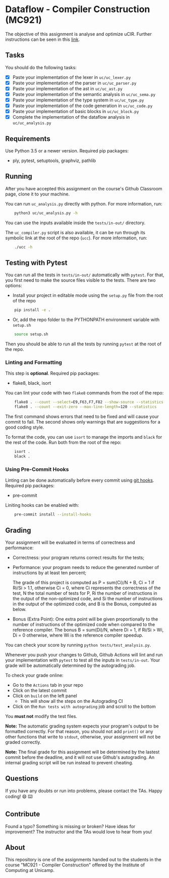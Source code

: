 # Dataflow - Compiler Construction (MC921)

The objective of this assignment is analyse and optimize uCIR.
Further instructions can be seen in this
[link](https://github.com/MC921-1s21/notebooks-1s21/blob/master/P6-Dataflow.ipynb).

## Tasks

You should do the following tasks:

- [X] Paste your implementation of the lexer in `uc/uc_lexer.py`
- [X] Paste your implementation of the parser in `uc/uc_parser.py`
- [X] Paste your implementation of the ast in `uc/uc_ast.py`
- [X] Paste your implementation of the semantic analysis in `uc/uc_sema.py`
- [X] Paste your implementation of the type system in `uc/uc_type.py`
- [X] Paste your implementation of the code generation in `uc/uc_code.py`
- [X] Paste your implementation of basic blocks in `uc/uc_block.py`
- [X] Complete the implementation of the dataflow analysis in `uc/uc_analysis.py`

## Requirements

Use Python 3.5 or a newer version.
Required pip packages:
- ply, pytest, setuptools, graphviz, pathlib

## Running

After you have accepted this assignment on the course's Github Classroom page,
clone it to your machine.

You can run `uc_analysis.py` directly with python. For more information, run:
```sh
    python3 uc/uc_analysis.py -h
```
You can use the inputs available inside
the `tests/in-out/` directory.

The `uc_compiler.py` script is also available, it can be run through its
symbolic link at the root of the repo (`ucc`). For more information, run:
```sh
    ./ucc -h
```

## Testing with Pytest

You can run all the tests in `tests/in-out/` automatically with `pytest`. For
that, you first need to make the source files visible to the tests. There are
two options:
- Install your project in editable mode using the `setup.py` file from the root
  of the repo
```sh
    pip install -e .
```
- Or, add the repo folder to the PYTHONPATH environment variable with `setup.sh`
```sh
    source setup.sh
```

Then you should be able to run all the tests by running `pytest` at the root
of the repo.

### Linting and Formatting

This step is **optional**. Required pip packages:
- flake8, black, isort

You can lint your code with two `flake8` commands from the root of the repo:
```sh
    flake8 . --count --select=E9,F63,F7,F82 --show-source --statistics
    flake8 . --count --exit-zero --max-line-length=120 --statistics
```

The first command shows errors that need to be fixed and will cause your
commit to fail. The second shows only warnings that are suggestions for
a good coding style.

To format the code, you can use `isort` to manage the imports and `black`
for the rest of the code. Run both from the root of the repo:
```sh
    isort .
    black .
```

### Using Pre-Commit Hooks

Linting can be done automatically before every commit using
[git hooks](https://git-scm.com/book/en/v2/Customizing-Git-Git-Hooks).
Required pip packages:
- pre-commit

Liniting hooks can be enabled with:
```sh
    pre-commit install --install-hooks
```

## Grading

Your assignment will be evaluated in terms of correctness and performance:

- Correctness: your program returns correct results for the tests;
- Performance: your program needs to reduce the generated number of instructions by at least ten percent;

  The grade of this project is computed as P = sum(Ci)/N + B,
  Ci = 1 if Ri/Si > 1.1, otherwise Ci = 0,
  where Ci represents the correctness of the test, N the total number of tests for P,
  Ri the number of instructions in the output of the non-optimized code,
  and Si the number of instructions in the output of the optimized code,
  and B is the Bonus, computed as below.

- Bonus (Extra Point): One extra point will be given proportionally to the
  number of instructions of the optimized code when compared to the reference compiler.
  The bonus B = sum(Di)/N, where Di = 1, if Ri/Si > Wi, Di = 0 otherwise,
  where Wi is the reference compiler speedup.

You can check your score by running `python tests/test_analysis.py`.

Whenever you push your changes to Github, Github Actions will lint and run your
implementation with `pytest` to test all the inputs in `tests/in-out`.
Your grade will be automatically determined by the autograding job.

To check your grade online:
- Go to the `Actions` tab in your repo
- Click on the latest commit
- Click on `build` on the left panel
    - This will show all the steps on the Autograding CI
- Click on the `Run tests with autograding` job and scroll to the bottom

You **must not** modify the test files.

**Note:** The automatic grading system expects your program's output to be
formatted correctly. For that reason, you should not add `print()` or any other
functions that write to `stdout`, otherwise, your assignment will not be graded
correctly.

**Note:** The final grade for this assignment will be determined by the lastest
commit before the deadline, and it will not use Github's autograding.
An internal grading script will be run instead to prevent cheating.

## Questions

If you have any doubts or run into problems, please contact the TAs.
Happy coding! :smile: :keyboard:

## Contribute

Found a typo? Something is missing or broken? Have ideas for improvement? The
instructor and the TAs would love to hear from you!

## About

This repository is one of the assignments handed out to the students in the course
"MC921 - Compiler Construction" offered by the Institute of
Computing at Unicamp.
